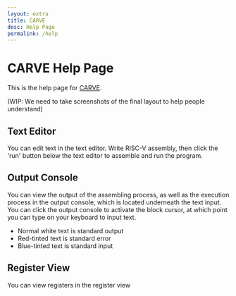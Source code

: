 ```yaml
---
layout: extra
title: CARVE
desc: Help Page
permalink: /help
---
```


# CARVE Help Page

This is the help page for [CARVE](..).

(WIP: We need to take screenshots of the final layout to help people understand)

## Text Editor

You can edit text in the text editor. Write RISC-V assembly, then click the 'run' button below the text editor to assemble and run the program.

## Output Console

You can view the output of the assembling process, as well as the execution process in the output console, which is located underneath the text input. You can click the output console to activate the block cursor, at which point you can type on your keyboard to input text.

  * Normal white text is standard output
  * Red-tinted text is standard error
  * Blue-tinted text is standard input


## Register View

You can view registers in the register view



